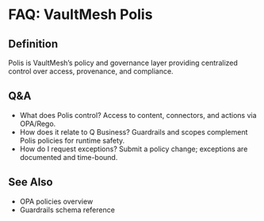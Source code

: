 # FAQ: VaultMesh Polis

## Definition
Polis is VaultMesh’s policy and governance layer providing centralized control over access, provenance, and compliance.

## Q&A
- What does Polis control?
  Access to content, connectors, and actions via OPA/Rego.
- How does it relate to Q Business?
  Guardrails and scopes complement Polis policies for runtime safety.
- How do I request exceptions?
  Submit a policy change; exceptions are documented and time-bound.

## See Also
- OPA policies overview
- Guardrails schema reference
